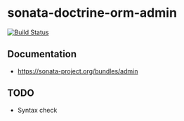 # sonata-doctrine-orm-admin

[![Build Status](https://travis-ci.org/symfony-flex-demo/sonata-doctrine-orm-admin.svg?branch=master)](https://travis-ci.org/symfony-flex-demo/sonata-doctrine-orm-admin)

## Documentation
* https://sonata-project.org/bundles/admin

## TODO
* Syntax check
